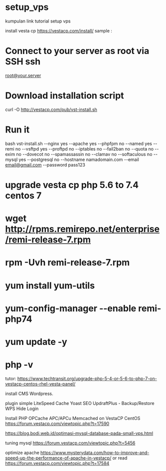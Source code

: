 # setup_vps
kumpulan link tutorial setup vps

install vesta cp
https://vestacp.com/install/
sample :
# Connect to your server as root via SSH ssh 
root@your.server
# Download installation script 
curl -O http://vestacp.com/pub/vst-install.sh
# Run it 
bash vst-install.sh --nginx yes --apache yes --phpfpm no --named yes --remi no --vsftpd yes --proftpd no --iptables no --fail2ban no --quota no --exim no --dovecot no --spamassassin no --clamav no --softaculous no --mysql yes --postgresql no --hostname namadomain.com --email email@gmail.com --password pass123

# upgrade vesta cp php 5.6 to 7.4 centos 7
# wget http://rpms.remirepo.net/enterprise/remi-release-7.rpm
# rpm -Uvh  remi-release-7.rpm
# yum install yum-utils
# yum-config-manager --enable remi-php74
# yum update -y 
# php -v
tutor: https://www.techtransit.org/upgrade-php-5-4-or-5-6-to-php-7-on-vestacp-centos-rhel-vesta-panel/

install CMS Wordpress.

plugin simple
LiteSpeed Cache
Yoast SEO
UpdraftPlus - Backup/Restore
WPS Hide Login

Install PHP OPCache APC/APCu Memcached on VestaCP CentOS
https://forum.vestacp.com/viewtopic.php?t=17590

https://blog.bodi.web.id/optimasi-mysql-database-pada-small-vps.html

tuning mysql
https://forum.vestacp.com/viewtopic.php?t=5456

optimize apache
https://www.mysterydata.com/how-to-improve-and-speed-up-the-performance-of-apache-in-vestacp/
or read
https://forum.vestacp.com/viewtopic.php?t=17584
